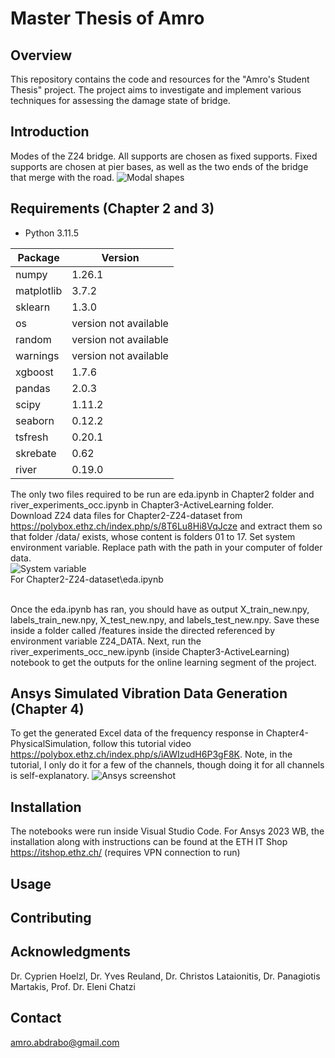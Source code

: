 # Master Thesis of Amro
## Overview

This repository contains the code and resources for the "Amro's Student Thesis" project. The project aims to investigate and implement various techniques for assessing the damage state of bridge.

## Introduction
Modes of the Z24 bridge. All supports are chosen as fixed supports. Fixed supports are chosen at pier bases, as well as the two ends of the bridge that merge with the road. 
![Modal shapes](https://drive.usercontent.google.com/download?id=12GrWRltz42P_b4djttd1gvW2yIQ7KqEy&export=view&authuser=0)

## Requirements (Chapter 2 and 3)
- Python 3.11.5

<div align="center">

| Package     | Version              |
|-------------|----------------------|
| numpy       | 1.26.1               |
| matplotlib  | 3.7.2                |
| sklearn     | 1.3.0                |
| os          | version not available|
| random      | version not available|
| warnings    | version not available|
| xgboost     | 1.7.6                |
| pandas      | 2.0.3                |
| scipy       | 1.11.2               |
| seaborn     | 0.12.2               |
| tsfresh     | 0.20.1               |
| skrebate    | 0.62                 |
| river       | 0.19.0               |
</div>

The only two files required to be run are eda.ipynb in Chapter2 folder and river_experiments_occ.ipynb in Chapter3-ActiveLearning folder.\
Download Z24 data files for Chapter2-Z24-dataset from https://polybox.ethz.ch/index.php/s/8T6Lu8Hi8VqJcze and extract them so that folder /data/ exists, whose content is folders 01 to 17. Set system environment variable. Replace path with the path in your computer of folder data. \
![System variable](https://drive.usercontent.google.com/download?id=1GjgFIP7-BKzdv5xZ_BG8s1A3C_Arkjcf&export=view&authuser=0) \
For Chapter2-Z24-dataset\eda.ipynb 

\
Once the eda.ipynb has ran, you should have as output X_train_new.npy, labels_train_new.npy, X_test_new.npy, and labels_test_new.npy. Save these inside a folder called /features 
inside the directed referenced by environment variable Z24_DATA. Next, run the river_experiments_occ_new.ipynb (inside Chapter3-ActiveLearning) notebook to get the outputs for the online learning segment of the project. 

## Ansys Simulated Vibration Data Generation (Chapter 4)

To get the generated Excel data of the frequency response in Chapter4-PhysicalSimulation, follow this tutorial video https://polybox.ethz.ch/index.php/s/iAWIzudH6P3gF8K.
Note, in the tutorial, I only do it for a few of the channels, though doing it for all channels is self-explanatory. 
![Ansys screenshot](https://drive.usercontent.google.com/download?id=1Ig5SJIwKs5HkKpB3Jd53_PWp2A9bHNTi&export=view&authuser=0)



## Installation
The notebooks were run inside Visual Studio Code. For Ansys 2023 WB, the installation along with instructions can be found at the ETH IT Shop https://itshop.ethz.ch/ (requires VPN connection to run)
## Usage
## Contributing
## Acknowledgments
Dr. Cyprien Hoelzl, Dr. Yves Reuland, Dr. Christos Lataionitis, Dr. Panagiotis Martakis, Prof. Dr. Eleni Chatzi
## Contact
amro.abdrabo@gmail.com
